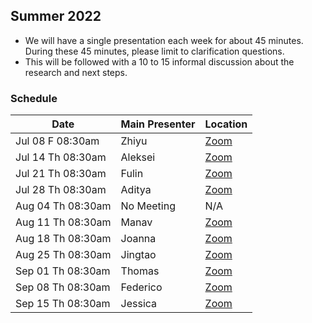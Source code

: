 ## Summer 2022

- We will have a single presentation each week for about 45 minutes. During these 45 minutes, please limit to clarification questions.
- This will be followed with a 10 to 15 informal discussion about the research and next steps. 

### Schedule

| Date                        | Main Presenter | Location |
|-----------------------------|----------------|----------|
| Jul 08 F 08:30am            | Zhiyu          | [Zoom](https://uchicago.zoom.us/j/97935021031?pwd=bUh5bCtYSERYdHNkWlhMM0FGZnl5QT09)|
| Jul 14 Th 08:30am           | Aleksei        | [Zoom](https://uchicago.zoom.us/j/97935021031?pwd=bUh5bCtYSERYdHNkWlhMM0FGZnl5QT09)|
| Jul 21 Th 08:30am           | Fulin          | [Zoom](https://uchicago.zoom.us/j/97935021031?pwd=bUh5bCtYSERYdHNkWlhMM0FGZnl5QT09)|
| Jul 28 Th 08:30am           | Aditya         | [Zoom](https://uchicago.zoom.us/j/97935021031?pwd=bUh5bCtYSERYdHNkWlhMM0FGZnl5QT09)|
| Aug 04 Th 08:30am           | No Meeting     | N/A      |
| Aug 11 Th 08:30am           | Manav          | [Zoom](https://uchicago.zoom.us/j/97935021031?pwd=bUh5bCtYSERYdHNkWlhMM0FGZnl5QT09)|
| Aug 18 Th 08:30am           | Joanna         | [Zoom](https://uchicago.zoom.us/j/97935021031?pwd=bUh5bCtYSERYdHNkWlhMM0FGZnl5QT09)|
| Aug 25 Th 08:30am           | Jingtao        | [Zoom](https://uchicago.zoom.us/j/97935021031?pwd=bUh5bCtYSERYdHNkWlhMM0FGZnl5QT09)|
| Sep 01 Th 08:30am           | Thomas         | [Zoom](https://uchicago.zoom.us/j/97935021031?pwd=bUh5bCtYSERYdHNkWlhMM0FGZnl5QT09)|
| Sep 08 Th 08:30am           | Federico       | [Zoom](https://uchicago.zoom.us/j/97935021031?pwd=bUh5bCtYSERYdHNkWlhMM0FGZnl5QT09)|
| Sep 15 Th 08:30am           | Jessica        | [Zoom](https://uchicago.zoom.us/j/97935021031?pwd=bUh5bCtYSERYdHNkWlhMM0FGZnl5QT09)|
